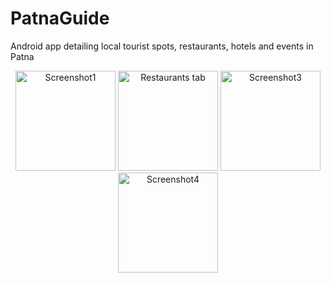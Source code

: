 # PatnaGuide

Android app detailing local tourist spots, restaurants, hotels and events in Patna

<p align="center">
  <img src="https://github.com/omprakash8007/PatnaGuide/blob/master/screenshots/Screenshot_1com.example.lenovo.patnaGuide.png" width="160" title="Tourist spot tab" alt="Screenshot1">
  <img src="https://github.com/omprakash8007/PatnaGuide/blob/master/screenshots/Screenshot_2com.example.lenovo.patnaGuide.png" width="160" alt="Restaurants tab" alt="Screenshot2">
  <img src="https://github.com/omprakash8007/PatnaGuide/blob/master/screenshots/Screenshot_3com.example.lenovo.patnaGuide.png" width="160" title="Hotels tab" alt="Screenshot3">
  <img src="https://github.com/omprakash8007/PatnaGuide/blob/master/screenshots/Screenshot_4com.example.lenovo.patnaGuide.png" width="160" title="Events tab" alt="Screenshot4">
</p>


